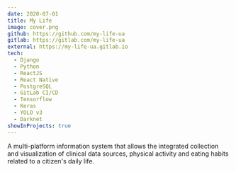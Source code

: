 ```yaml
---
date: 2020-07-01
title: My Life
image: cover.png
github: https://github.com/my-life-ua
gitlab: https://gitlab.com/my-life-ua
external: https://my-life-ua.gitlab.io
tech:
  - Django
  - Python
  - ReactJS
  - React Native
  - PostgreSQL
  - GitLab CI/CD
  - Tensorflow
  - Keras
  - YOLO v3
  - Darknet
showInProjects: true
---
```


A multi-platform information system that allows the integrated collection and visualization of clinical data sources, physical activity and eating habits related to a citizen's daily life.
